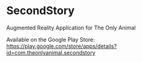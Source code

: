 SecondStory
===========

Augmented Reality Application for The Only Animal

Available on the Google Play Store: https://play.google.com/store/apps/details?id=com.theonlyanimal.secondstory
